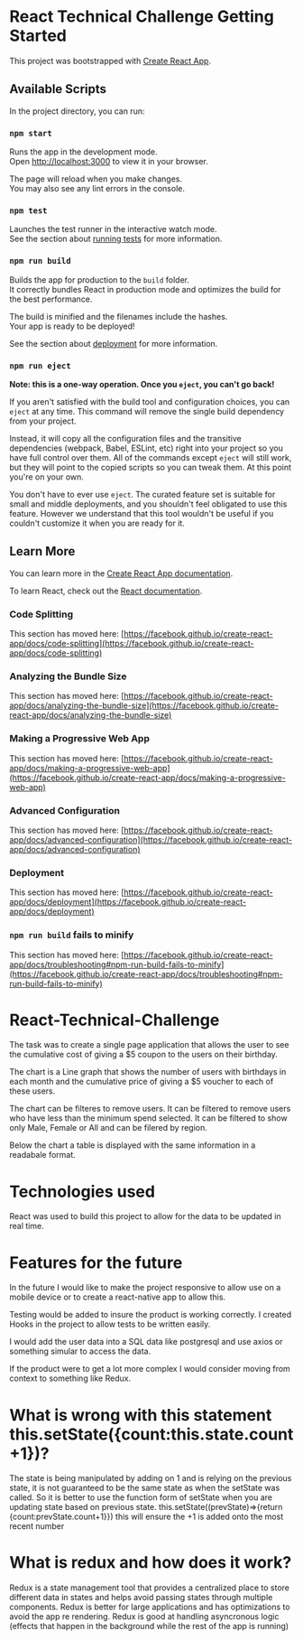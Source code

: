 # React Technical Challenge Getting Started

This project was bootstrapped with [Create React App](https://github.com/facebook/create-react-app).

## Available Scripts

In the project directory, you can run:

### `npm start`

Runs the app in the development mode.\
Open [http://localhost:3000](http://localhost:3000) to view it in your browser.

The page will reload when you make changes.\
You may also see any lint errors in the console.

### `npm test`

Launches the test runner in the interactive watch mode.\
See the section about [running tests](https://facebook.github.io/create-react-app/docs/running-tests) for more information.

### `npm run build`

Builds the app for production to the `build` folder.\
It correctly bundles React in production mode and optimizes the build for the best performance.

The build is minified and the filenames include the hashes.\
Your app is ready to be deployed!

See the section about [deployment](https://facebook.github.io/create-react-app/docs/deployment) for more information.

### `npm run eject`

**Note: this is a one-way operation. Once you `eject`, you can't go back!**

If you aren't satisfied with the build tool and configuration choices, you can `eject` at any time. This command will remove the single build dependency from your project.

Instead, it will copy all the configuration files and the transitive dependencies (webpack, Babel, ESLint, etc) right into your project so you have full control over them. All of the commands except `eject` will still work, but they will point to the copied scripts so you can tweak them. At this point you're on your own.

You don't have to ever use `eject`. The curated feature set is suitable for small and middle deployments, and you shouldn't feel obligated to use this feature. However we understand that this tool wouldn't be useful if you couldn't customize it when you are ready for it.

## Learn More

You can learn more in the [Create React App documentation](https://facebook.github.io/create-react-app/docs/getting-started).

To learn React, check out the [React documentation](https://reactjs.org/).

### Code Splitting

This section has moved here: [https://facebook.github.io/create-react-app/docs/code-splitting](https://facebook.github.io/create-react-app/docs/code-splitting)

### Analyzing the Bundle Size

This section has moved here: [https://facebook.github.io/create-react-app/docs/analyzing-the-bundle-size](https://facebook.github.io/create-react-app/docs/analyzing-the-bundle-size)

### Making a Progressive Web App

This section has moved here: [https://facebook.github.io/create-react-app/docs/making-a-progressive-web-app](https://facebook.github.io/create-react-app/docs/making-a-progressive-web-app)

### Advanced Configuration

This section has moved here: [https://facebook.github.io/create-react-app/docs/advanced-configuration](https://facebook.github.io/create-react-app/docs/advanced-configuration)

### Deployment

This section has moved here: [https://facebook.github.io/create-react-app/docs/deployment](https://facebook.github.io/create-react-app/docs/deployment)

### `npm run build` fails to minify

This section has moved here: [https://facebook.github.io/create-react-app/docs/troubleshooting#npm-run-build-fails-to-minify](https://facebook.github.io/create-react-app/docs/troubleshooting#npm-run-build-fails-to-minify)

# React-Technical-Challenge

The task was to create a single page application that allows the user to see the cumulative cost of giving a $5 coupon to the users on their birthday.

The chart is a Line graph that shows the number of users with birthdays in each month and the cumulative price of giving a $5 voucher to each of these users.

The chart can be filteres to remove users. It can be filtered to remove users who have less than the minimum spend selected. It can be filtered to show only Male, Female or All and can be filered by region.

Below the chart a table is displayed with the same information in a readabale format.

# Technologies used

React was used to build this project to allow for the data to be updated in real time.

# Features for the future

In the future I would like to make the project responsive to allow use on a mobile device or to create a react-native app to allow this.

Testing would be added to insure the product is working correctly. I created Hooks in the project to allow tests to be written easily.

I would add the user data into a SQL data like postgresql and use axios or something simular to access the data.

If the product were to get a lot more complex I would consider moving from context to something like Redux.

# What is wrong with this statement this.setState({count:this.state.count+1})?

The state is being manipulated by adding on 1 and is relying on the previous state, it is not guaranteed to be the same state as when the setState was called. So it is better to use the function form of setState when you are updating state based on previous state. this.setState((prevState)=>{return {count:prevState.count+1}}) this will ensure the +1 is added onto the most recent number

# What is redux and how does it work?

Redux is a state management tool that provides a centralized place to store different data in states and helps avoid passing states through multiple components. Redux is better for large applications and has optimizations to avoid the app re rendering. Redux is good at handling asyncronous logic (effects that happen in the background while the rest of the app is running)
